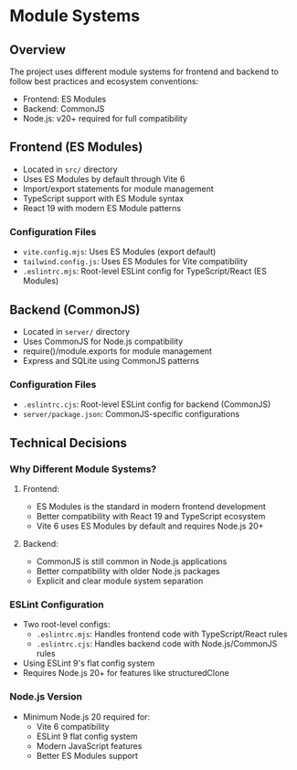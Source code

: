 # Module Systems

## Overview
The project uses different module systems for frontend and backend to follow best practices and ecosystem conventions:
- Frontend: ES Modules
- Backend: CommonJS
- Node.js: v20+ required for full compatibility

## Frontend (ES Modules)
- Located in `src/` directory
- Uses ES Modules by default through Vite 6
- Import/export statements for module management
- TypeScript support with ES Module syntax
- React 19 with modern ES Module patterns

### Configuration Files
- `vite.config.mjs`: Uses ES Modules (export default)
- `tailwind.config.js`: Uses ES Modules for Vite compatibility
- `.eslintrc.mjs`: Root-level ESLint config for TypeScript/React (ES Modules)

## Backend (CommonJS)
- Located in `server/` directory
- Uses CommonJS for Node.js compatibility
- require()/module.exports for module management
- Express and SQLite using CommonJS patterns

### Configuration Files
- `.eslintrc.cjs`: Root-level ESLint config for backend (CommonJS)
- `server/package.json`: CommonJS-specific configurations

## Technical Decisions

### Why Different Module Systems?
1. Frontend:
   - ES Modules is the standard in modern frontend development
   - Better compatibility with React 19 and TypeScript ecosystem
   - Vite 6 uses ES Modules by default and requires Node.js 20+

2. Backend:
   - CommonJS is still common in Node.js applications
   - Better compatibility with older Node.js packages
   - Explicit and clear module system separation

### ESLint Configuration
- Two root-level configs:
  - `.eslintrc.mjs`: Handles frontend code with TypeScript/React rules
  - `.eslintrc.cjs`: Handles backend code with Node.js/CommonJS rules
- Using ESLint 9's flat config system
- Requires Node.js 20+ for features like structuredClone

### Node.js Version
- Minimum Node.js 20 required for:
  - Vite 6 compatibility
  - ESLint 9 flat config system
  - Modern JavaScript features
  - Better ES Modules support
